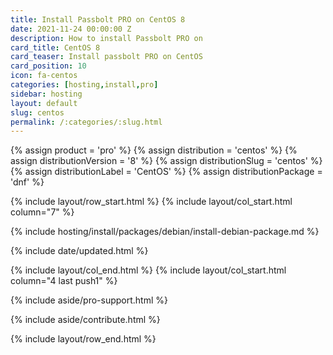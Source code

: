 ```yaml
---
title: Install Passbolt PRO on CentOS 8
date: 2021-11-24 00:00:00 Z
description: How to install Passbolt PRO on
card_title: CentOS 8
card_teaser: Install passbolt PRO on CentOS
card_position: 10
icon: fa-centos
categories: [hosting,install,pro]
sidebar: hosting
layout: default
slug: centos
permalink: /:categories/:slug.html
---
```


{% assign product = 'pro' %}
{% assign distribution = 'centos' %}
{% assign distributionVersion = '8' %}
{% assign distributionSlug = 'centos' %}
{% assign distributionLabel = 'CentOS' %}
{% assign distributionPackage = 'dnf' %}

{% include layout/row_start.html %}
{% include layout/col_start.html column="7" %}

{% include hosting/install/packages/debian/install-debian-package.md %}

{% include date/updated.html %}

{% include layout/col_end.html %}
{% include layout/col_start.html column="4 last push1" %}

{% include aside/pro-support.html %}

{% include aside/contribute.html %}

{% include layout/row_end.html %}
